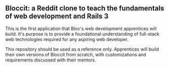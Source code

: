 ## Bloccit: a Reddit clone to teach the fundamentals of web development and Rails 3

This is the first application that Bloc's web development apprentices will build. It's purpose is to provide a foundational understanding of full-stack web technologies required for any aspiring web developer.

This repository should be used as a reference only. Apprentices will build their own versions of Bloccit from scratch, with customizations and requirements discussed with their mentors.